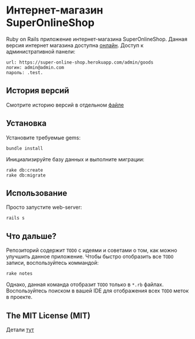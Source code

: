 # Интернет-магазин SuperOnlineShop

Ruby on Rails приложение интернет-магазина SuperOnlineShop. Данная версия интернет магазина доступна [онлайн](https://super-online-shop.herokuapp.com/). Доступ к административной панели:

```
url: https://super-online-shop.herokuapp.com/admin/goods
логин: admin@admin.com
пароль: .test.
```

## История версий

Смотрите историю версий в отдельном [файле](CHANGELOG.md)

## Установка

Установите требуемые gems:

```
bundle install
```

Инициализируйте базу данных и выполните миграции:

```
rake db:create
rake db:migrate
```

## Использование

Просто запустите web-server:

```
rails s
```

## Что дальше?

Репозиторий содержит `TODO` с идеями и советами о том, как можно улучшить данное приложение. Чтобы быстро отобразить все `TODO` записи, воспользуйтесь коммандой:

```
rake notes
```

Однако, данная команда отобразит `TODO` только в `*.rb` файлах. Воспользуйтесь поиском в вашей IDE для отображения всех `TODO` меток в проекте.

## The MIT License (MIT)

Детали [тут](LICENSE.md)
